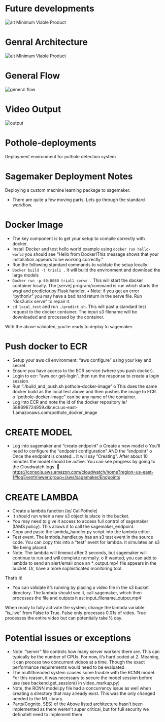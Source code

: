 # Future developments
![alt Minimum Viable Product](https://s3.amazonaws.com/wildrydes-yash-chakka/images/Architecture_New+(1).png)

# Genral Architecture
![alt Minimum Viable Product](https://s3.amazonaws.com/wildrydes-yash-chakka/Architecture_Object_Detection.png)

# General Flow
![general flow](https://s3.amazonaws.com/wildrydes-yash-chakka/General_Flow.png)

# Video Output
![output](https://user-images.githubusercontent.com/23339145/61751864-b7ed3380-ad77-11e9-9530-a4558c9510b5.gif)

# Pothole-deployments
Deployment environment for pothole detection system

# Sagemaker Deployment Notes

Deploying a custom machine learning package to sagemaker.
-	There are quite a few moving parts.  Lets go through the standard workflow.

# Docker Image
-	The key component is to get your setup to compile correctly with docker.
- Install Docker and test hello world example using `docker run hello-world` you should see "Hello from Docker!This message shows that    your installation appears to be working correctly."
-	Run the following standard commands to validate the setup locally:
-	`Docker build -t trial1 .` It will build the environment and download the large models
- `Docker run -p 80:8080 trial1 serve .` This will start the docker container locally. The [serve] program/command is run which starts the wsgi and predictor.py Flask handler.
•	Note: if you get an error “python\r” you may have a bad hard return in the serve file. Run “dos2unix serve” to repair it.
- `cd local_test` and run `./predict.sh`. This will past a standard test request to the docker container.  The input s3 filename will be downloaded and processed by the container.

With the above validated, you’re ready to deploy to sagemaker.

# Push docker to ECR
-	Setup your aws cli environment:  “aws configure” using your key and secret.
-	Ensure you have access to the ECR service (where you push docker).
-	Login to ecr:  “aws ecr get-login”..then run the response to create a login session
-	Run “./build_and_push.sh pothole-docker-image”
o	This does the same docker build as the local test above and then pushes the image to ECR.
o	“pothole-docker-image” can be any name of the container.
-	Log into ECR and note the id of the docker repository ie/ 588698724959.dkr.ecr.us-east-1.amazonaws.com/pothole_docker_image

# CREATE MODEL
-	Log into sagemaker and “create endpoint”
o	Create a new model
o	You’ll need to configure the “endpoint configuration” AND the “endpoint”
o	Once the endpoint is created… it will say “Creating”.  After about 10 minutes the model should be active.  You can see progress by going to the Cloudwatch logs.
	https://console.aws.amazon.com/cloudwatch/home?region=us-east-1#logEventViewer:group=/aws/sagemaker/Endpoints

# CREATE LAMBDA
-	Create a lambda function (ie/ CallPothole)
-	It should run when a new s3 object is place in the bucket.
-	You may need to give it access to access full control of sagemaker (IAMS policy).  This allows it to call the sagemaker_endpoint.
-	Copy and paste the lambda_handler.py script into the lambda editor.
-	Test event.  The lambda_handler.py has an s3 test event in the source code.  You can copy this into a “test” event for lambda.  It simulates an s3 file being placed.
-	Note:  The lambda will timeout after 3 seconds, but sagemaker will continue to run and will complete normally.
o	If wanted, you can add to lambda to send an alert/email once an *_output.mp4 file appears in the bucket.  Or, have a more sophisticated monitoring tool.

That’s it!
-	You can validate it’s running by placing a video file in the s3 bucket directory.  The lambda should see it, call sagemaker, which then processes the file and outputs it as:  input_filename_output.mp4

When ready to fully activate the system, change the lambda variable “is_live” from False to True.  False only processes 0.01s of video.  True processes the entire video but can potentially take ½ day.


# Potential issues or exceptions
-	Note: “server” file controls how many server workers there are.  This can typically be the number of CPUs.  For now, it’s hard coded at 2.  Meaning, it can process two concurrent videos at a time.  Though the exact performance requirements would need to be evaluated.
-	The multithreaded system causes some trouble with the RCNN model.  For this reason, it was necessary to secure the model session before use (see backend.get_session() in video_markup.py)
-	Note, the RCNN model.py file had a concurrency issue as well when creating a directory that may already exist.  This was the only changed needed to the ML library.
-	Parts(Cognito, SES) of the Above listed architecture hasn't been implemented as there weren't super critical, but for full security we definatelt need to implement them
